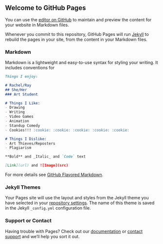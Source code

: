 ## Welcome to GitHub Pages

You can use the [editor on GitHub](https://github.com/arrowarchive/The-Arrowarchive/edit/master/docs/index.md) to maintain and preview the content for your website in Markdown files.

Whenever you commit to this repository, GitHub Pages will run [Jekyll](https://jekyllrb.com/) to rebuild the pages in your site, from the content in your Markdown files.

### Markdown

Markdown is a lightweight and easy-to-use syntax for styling your writing. It includes conventions for

```markdown
Things I enjoy:

# Rachel/Ray
## She/Her
### Art Student

# Things I Like:
- Drawing
- Writing
- Video Games
- Animation
- Standup Comedy
- Cookies!!! :cookie: :cookie: :cookie: :cookie: :cookie:

# Things I Dislike:
- Art Thieves/Reposters
- Plagiarism

**Bold** and _Italic_ and `Code` text

[Link](url) and ![Image](src)
```

For more details see [GitHub Flavored Markdown](https://guides.github.com/features/mastering-markdown/).

### Jekyll Themes

Your Pages site will use the layout and styles from the Jekyll theme you have selected in your [repository settings](https://github.com/arrowarchive/The-Arrowarchive/settings). The name of this theme is saved in the Jekyll `_config.yml` configuration file.

### Support or Contact

Having trouble with Pages? Check out our [documentation](https://docs.github.com/categories/github-pages-basics/) or [contact support](https://github.com/contact) and we’ll help you sort it out.
